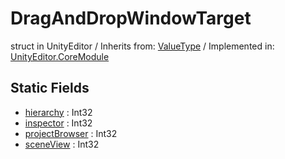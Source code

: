 # DragAndDropWindowTarget
struct in UnityEditor
 / Inherits from: <a href="https://docs.unity3d.com/6000.2/Documentation/ScriptReference/ValueType.html">ValueType</a> / Implemented in: <a href="https://docs.unity3d.com/6000.2/Documentation/ScriptReference/UnityEditor.CoreModule.html">UnityEditor.CoreModule</a>

## Static Fields
- <a href="https://docs.unity3d.com/6000.2/Documentation/ScriptReference/DragAndDropWindowTarget-hierarchy.html">hierarchy</a> : Int32
- <a href="https://docs.unity3d.com/6000.2/Documentation/ScriptReference/DragAndDropWindowTarget-inspector.html">inspector</a> : Int32
- <a href="https://docs.unity3d.com/6000.2/Documentation/ScriptReference/DragAndDropWindowTarget-projectBrowser.html">projectBrowser</a> : Int32
- <a href="https://docs.unity3d.com/6000.2/Documentation/ScriptReference/DragAndDropWindowTarget-sceneView.html">sceneView</a> : Int32
